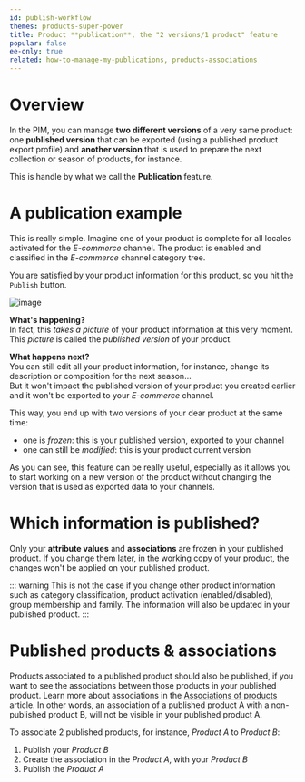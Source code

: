 ```yaml
---
id: publish-workflow
themes: products-super-power
title: Product **publication**, the "2 versions/1 product" feature
popular: false
ee-only: true
related: how-to-manage-my-publications, products-associations
---
```


# Overview

In the PIM, you can manage **two different versions** of a very same product: one **published version** that can be exported (using a published product export profile) and **another version** that is used to prepare the next collection or season of products, for instance.

This is handle by what we call the **Publication** feature.

# A publication example

This is really simple. Imagine one of your product is complete for all locales activated for the *E-commerce* channel. The product is enabled and classified in the *E-commerce* channel category tree.

You are satisfied by your product information for this product, so you hit the `Publish` button.

![image](../img/Products_PublishProductExample.png)

**What's happening?**    
In fact, this *takes a picture* of your product information at this very moment. This *picture* is called the *published version* of your product.

**What happens next?**   
You can still edit all your product information, for instance, change its description or composition for the next season...  
But it won't impact the published version of your product you created earlier and it won't be exported to your *E-commerce* channel.

This way, you end up with two versions of your dear product at the same time:
- one is *frozen*: this is your published version, exported to your channel
- one can still be *modified*: this is your product current version

As you can see, this feature can be really useful, especially as it allows you to start working on a new version of the product without changing the version that is used as exported data to your channels.

# Which information is published?

Only your **attribute values** and **associations** are frozen in your published product. If you change them later, in the working copy of your product, the changes won't be applied on your published product.

::: warning
This is not the case if you change other product information such as category classification, product activation (enabled/disabled), group membership and family. The information will also be updated in your published product.
:::

# Published products & associations

Products associated to a published product should also be published, if you want to see the associations between those products in your published product. Learn more about associations in the [Associations of products](/articles/products-associations.html) article.
In other words, an association of a published product A with a non-published product B, will not be visible in your published product A.

To associate 2 published products, for instance, *Product A* to *Product B*:
1. Publish your *Product B*
2. Create the association in the *Product A*, with your *Product B*
3. Publish the *Product A*
